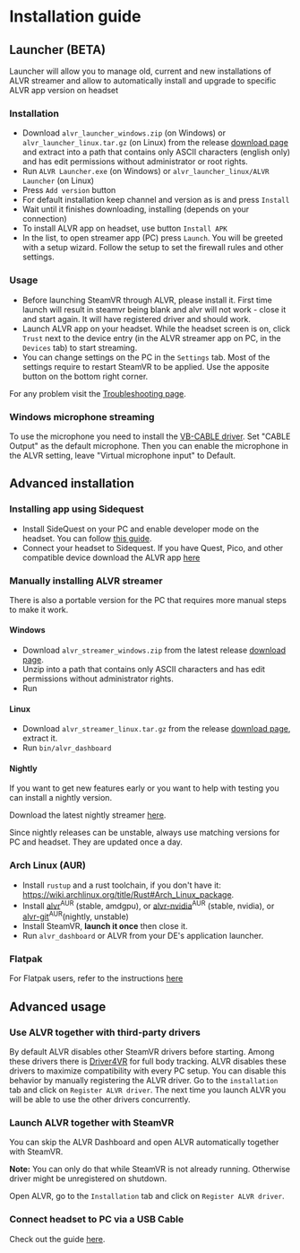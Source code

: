 # Installation guide

## Launcher (BETA)

Launcher will allow you to manage old, current and new installations of ALVR streamer and allow to automatically install and upgrade to specific ALVR app version on headset

### Installation

* Download `alvr_launcher_windows.zip` (on Windows) or `alvr_launcher_linux.tar.gz` (on Linux) from the release [download page](https://github.com/alvr-org/ALVR/releases/latest) and extract into a path that contains only ASCII characters (english only) and has edit permissions without administrator or root rights.
* Run `ALVR Launcher.exe` (on Windows) or `alvr_launcher_linux/ALVR Launcher` (on Linux)
* Press `Add version` button
* For default installation keep channel and version as is and press `Install`
* Wait until it finishes downloading, installing (depends on your connection)
* To install ALVR app on headset, use button `Install APK`
* In the list, to open streamer app (PC) press `Launch`. You will be greeted with a setup wizard. Follow the setup to set the firewall rules and other settings.

### Usage

* Before launching SteamVR through ALVR, please install it. First time launch will result in steamvr being blank and alvr will not work - close it and start again. It will have registered driver and should work.
* Launch ALVR app on your headset. While the headset screen is on, click `Trust` next to the device entry (in the ALVR streamer app on PC, in the `Devices` tab) to start streaming.
* You can change settings on the PC in the `Settings` tab. Most of the settings require to restart SteamVR to be applied. Use the apposite button on the bottom right corner.

For any problem visit the [Troubleshooting page](https://github.com/alvr-org/ALVR/wiki/Troubleshooting).

### Windows microphone streaming

To use the microphone you need to install the [VB-CABLE driver](https://vb-audio.com/Cable/).
Set "CABLE Output" as the default microphone.
Then you can enable the microphone in the ALVR setting, leave "Virtual microphone input" to Default.

## Advanced installation

### Installing app using Sidequest

* Install SideQuest on your PC and enable developer mode on the headset. You can follow [this guide](https://sidequestvr.com/setup-howto).
* Connect your headset to Sidequest. If you have Quest, Pico, and other compatible device download the ALVR app [here](https://sidequestvr.com/app/9)

### Manually installing ALVR streamer

There is also a portable version for the PC that requires more manual steps to make it work.

#### Windows

* Download `alvr_streamer_windows.zip` from the latest release [download page](https://github.com/alvr-org/ALVR/releases/latest).
* Unzip into a path that contains only ASCII characters and has edit permissions without administrator rights.
* Run

#### Linux

* Download `alvr_streamer_linux.tar.gz` from the release [download page](https://github.com/alvr-org/ALVR/releases/latest), extract it.
* Run `bin/alvr_dashboard`

#### Nightly

If you want to get new features early or you want to help with testing you can install a nightly version.

Download the latest nightly streamer [here](https://github.com/alvr-org/ALVR-nightly/releases/latest).

Since nightly releases can be unstable, always use matching versions for PC and headset. They are updated once a day.

### Arch Linux (AUR)

* Install `rustup` and a rust toolchain, if you don't have it: <https://wiki.archlinux.org/title/Rust#Arch_Linux_package>.
* Install [alvr](https://aur.archlinux.org/packages/alvr)<sup>AUR</sup> (stable, amdgpu), or [alvr-nvidia](https://aur.archlinux.org/packages/alvr-nvidia)<sup>AUR</sup> (stable, nvidia), or [alvr-git](https://aur.archlinux.org/packages/alvr-git)<sup>AUR</sup>(nightly, unstable)
* Install SteamVR, **launch it once** then close it.
* Run `alvr_dashboard` or ALVR from your DE's application launcher.

### Flatpak

For Flatpak users, refer to the instructions [here](https://github.com/alvr-org/ALVR/wiki/Flatpak)

## Advanced usage

### Use ALVR together with third-party drivers

By default ALVR disables other SteamVR drivers before starting. Among these drivers there is [Driver4VR](https://www.driver4vr.com/) for full body tracking. ALVR disables these drivers to maximize compatibility with every PC setup. You can disable this behavior by manually registering the ALVR driver. Go to the `installation` tab and click on `Register ALVR driver`. The next time you launch ALVR you will be able to use the other drivers concurrently.

### Launch ALVR together with SteamVR

You can skip the ALVR Dashboard and open ALVR automatically together with SteamVR.

**Note:** You can only do that while SteamVR is not already running. Otherwise driver might be unregistered on shutdown.

Open ALVR, go to the `Installation` tab and click on `Register ALVR driver`.

### Connect headset to PC via a USB Cable

Check out the guide [here](https://github.com/alvr-org/ALVR/wiki/Using-ALVR-through-a-USB-connection).
